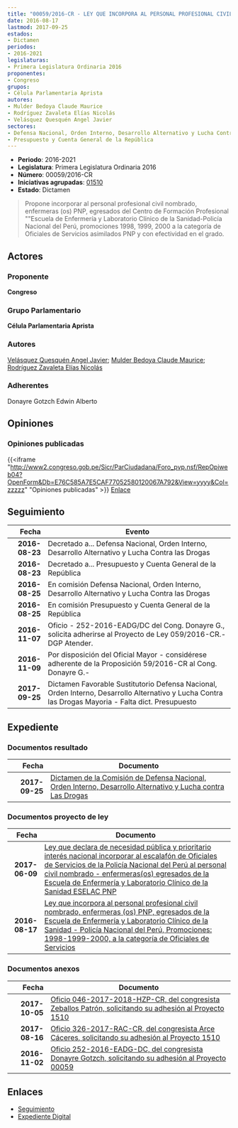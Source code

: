 ```yaml
---
title: "00059/2016-CR - LEY QUE INCORPORA AL PERSONAL PROFESIONAL CIVIL NOMBRADO, ENFERMERAS (OS) PNP, EGRESADOS DE LA ESCUELA DE ENFERMERÍA Y LABORATORIO CLÍNICO DE LA SANIDAD-POLICÍA NACIONAL DEL PERÚ, PROMOCIONES.- 1998, 1999,2000, A LA CATEGORÍA DE OFICIALES DE SERVICIOS"
date: 2016-08-17
lastmod: 2017-09-25
estados:
- Dictamen
periodos:
- 2016-2021
legislaturas:
- Primera Legislatura Ordinaria 2016
proponentes:
- Congreso
grupos:
- Célula Parlamentaria Aprista
autores:
- Mulder Bedoya Claude Maurice
- Rodríguez Zavaleta Elías Nicolás
- Velásquez Quesquén Angel Javier
sectores:
- Defensa Nacional, Orden Interno, Desarrollo Alternativo y Lucha Contra las Drogas
- Presupuesto y Cuenta General de la República
---
```

- **Periodo**: 2016-2021
- **Legislatura**: Primera Legislatura Ordinaria 2016
- **Número**: 00059/2016-CR
- **Iniciativas agrupadas**: [01510](../../01500/01510)
- **Estado**: Dictamen

> Propone incorporar al personal profesional civil nombrado, enfermeras (os) PNP, egresados del Centro de Formación Profesional ""Escuela de Enfermería y Laboratorio Clínico de la Sanidad-Policía Nacional del Perú, promociones 1998, 1999, 2000 a la categoría de Oficiales de Servicios asimilados PNP y con efectividad en el grado.


## Actores

### Proponente

**Congreso**

### Grupo Parlamentario

**Célula Parlamentaria Aprista**

### Autores

[Velásquez Quesquén Angel Javier](mailto:mailto:jvelasquezq@congreso.gob.pe); [Mulder Bedoya Claude Maurice](mailto:mailto:mmulder@congreso.gob.pe); [Rodríguez Zavaleta Elías Nicolás](mailto:mailto:erodriguez@congreso.gob.pe)

### Adherentes

Donayre Gotzch Edwin Alberto

## Opiniones

### Opiniones publicadas

{{<iframe "http://www2.congreso.gob.pe/Sicr/ParCiudadana/Foro_pvp.nsf/RepOpiweb04?OpenForm&Db=E76C585A7E5CAF77052580120067A792&View=yyyy&Col=zzzzz" "Opiniones publicadas" >}}
[Enlace](http://www2.congreso.gob.pe/Sicr/ParCiudadana/Foro_pvp.nsf/RepOpiweb04?OpenForm&Db=E76C585A7E5CAF77052580120067A792&View=yyyy&Col=zzzzz)


## Seguimiento

| Fecha | Evento |
|------:|--------|
| **2016-08-23** | Decretado a... Defensa Nacional, Orden Interno, Desarrollo Alternativo y Lucha Contra las Drogas |
| **2016-08-23** | Decretado a... Presupuesto y Cuenta General de la República |
| **2016-08-25** | En comisión Defensa Nacional, Orden Interno, Desarrollo Alternativo y Lucha Contra las Drogas |
| **2016-08-25** | En comisión Presupuesto y Cuenta General de la República |
| **2016-11-07** | Oficio - 252-2016-EADG/DC del Cong. Donayre G., solicita adherirse al Proyecto de Ley 059/2016-CR.-DGP Atender. |
| **2016-11-09** | Por disposición del Oficial Mayor - considérese adherente de la Proposición 59/2016-CR al Cong. Donayre G.- |
| **2017-09-25** | Dictamen Favorable Sustitutorio Defensa Nacional, Orden Interno, Desarrollo Alternativo y Lucha Contra las Drogas Mayoria - Falta dict. Presupuesto |

## Expediente

### Documentos resultado

| Fecha | Documento |
|------:|-----------|
| **2017-09-25** | [Dictamen de la Comisión de Defensa Nacional, Orden Interno, Desarrollo Alternativo y Lucha contra Las Drogas](http://www.leyes.congreso.gob.pe/Documentos/2016_2021/Dictamenes/Proyectos_de_Ley/00059DC07MAY20170925.pdf) |

### Documentos proyecto de ley

| Fecha | Documento |
|------:|-----------|
| **2017-06-09** | [Ley que declara de necesidad pública y prioritario interés nacional incorporar al escalafón de Oficiales de Servicios de la Policía Nacional del Perú al personal civil nombrado - enfermeras(os) egresados de la Escuela de Enfermería y Laboratorio Clínico de la Sanidad ESELAC PNP](http://www.leyes.congreso.gob.pe/Documentos/2016_2021/Proyectos_de_Ley_y_de_Resoluciones_Legislativas/PL0151020170609..pdf) |
| **2016-08-17** | [Ley que incorpora al personal profesional civil nombrado, enfermeras (os) PNP, egresados de la Escuela de Enfermería y Laboratorio Clínico de la Sanidad - Policía Nacional del Perú, Promociones: 1998-1999-2000, a la categoría de Oficiales de Servicios](http://www.leyes.congreso.gob.pe/Documentos/2016_2021/Proyectos_de_Ley_y_de_Resoluciones_Legislativas/PL00059_20160817.pdf) |

### Documentos anexos

| Fecha | Documento |
|------:|-----------|
| **2017-10-05** | [Oficio 046-2017-2018-HZP-CR, del congresista Zeballos Patrón, solicitando su adhesión al Proyecto 1510](http://www.leyes.congreso.gob.pe/Documentos/2016_2021/Adhesiones/Proyectos_de_Ley/OFICIO-046-2017-2018-HZP-CR.pdf) |
| **2017-08-16** | [Oficio 326-2017-RAC-CR, del congresista Arce Cáceres, solicitando su adhesión al Proyecto 1510](http://www.leyes.congreso.gob.pe/Documentos/2016_2021/Adhesiones/Proyectos_de_Ley/OFICIO-326-2017-RAC-CR..PDF) |
| **2016-11-02** | [Oficio 252-2016-EADG-DC, del congresista Donayre Gotzch, solicitando su adhesión al Proyecto 00059](http://www.leyes.congreso.gob.pe/Documentos/2016_2021/Adhesiones/Proyectos_de_Ley/OFICIO-252-2016-EADG-DC.pdf) |

## Enlaces

- [Seguimiento](http://www2.congreso.gob.pe/Sicr/TraDocEstProc/CLProLey2016.nsf/f7fff46988ca05b1052578e100829cc7/1c9b98f22bc7e91e05258012006348d3?OpenDocument)
- [Expediente Digital](http://www2.congreso.gob.pe/Sicr/TraDocEstProc/Expvirt_2011.nsf/visbusqptramdoc1621/00059?opendocument)

